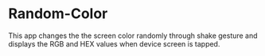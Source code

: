 # Random-Color
This app changes the the screen color randomly through shake gesture and displays the RGB and HEX values when device screen is tapped.
